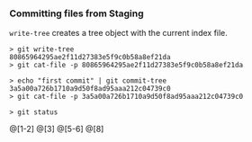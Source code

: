 ### Committing files from Staging

`write-tree` creates a tree object with the current index file.

```
> git write-tree
80865964295ae2f11d27383e5f9c0b58a8ef21da
> git cat-file -p 80865964295ae2f11d27383e5f9c0b58a8ef21da

> echo "first commit" | git commit-tree 3a5a00a726b1710a9d50f8ad95aaa212c04739c0
> git cat-file -p 3a5a00a726b1710a9d50f8ad95aaa212c04739c0

> git status
```

@[1-2]
@[3]
@[5-6]
@[8]
